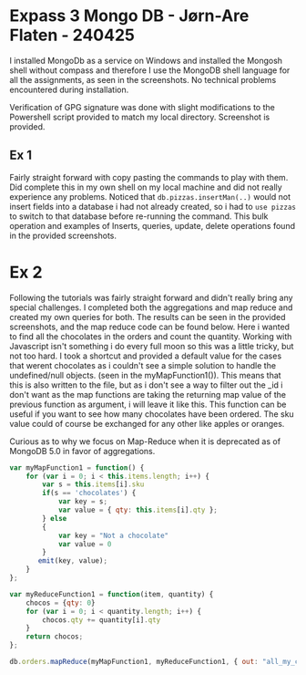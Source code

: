 # Expass 3 Mongo DB - Jørn-Are Flaten - 240425 

I installed MongoDb as a service on Windows and installed the Mongosh shell without compass and therefore I use the MongoDB shell language for all the assignments, as seen in the screenshots. No technical problems encountered during installation.

Verification of GPG signature was done with slight modifications to the Powershell script provided to match my local directory. Screenshot is provided. 

## Ex 1
Fairly straight forward with copy pasting the commands to play with them. Did complete this in my own shell on my local machine and did not really experience any problems. Noticed that ```db.pizzas.insertMan(..)``` would not insert fields into a database i had not already created, so i had to ```use pizzas``` to switch to that database before re-running the command. This bulk operation and examples of Inserts, queries, update, delete operations found in the provided screenshots. 


# Ex 2 

Following the tutorials was fairly straight forward and didn't really bring any special challenges. I completed both the aggregations and map reduce and created my own queries for both. The results can be seen in the provided screenshots, and the map reduce code can be found below. Here i wanted to find all the chocolates  in the orders and count the quantity. Working with Javascript isn't something i do every full moon so this was a little tricky, but not too hard. I took a shortcut and provided a default value for the cases that werent chocolates as i couldn't see a simple solution to handle the undefined/null objects. (seen in the myMapFunction1()). This means that this is also written to the file, but as i don't see a way to filter out the _id i don't want as the map functions are taking the returning map value of the previous function as argument, i will leave it like this. This function can be useful if you want to see how many chocolates have been ordered. The sku value could of course be exchanged for any other like apples or oranges. 


Curious as to why we focus on Map-Reduce when it is deprecated as of MongoDB 5.0 in favor of aggregations. 


```javascript
var myMapFunction1 = function() {
    for (var i = 0; i < this.items.length; i++) {
        var s = this.items[i].sku
        if(s == 'chocolates') {
            var key = s;
            var value = { qty: this.items[i].qty };
        } else 
        {
            var key = "Not a chocolate"
            var value = 0 
        }
       emit(key, value);
    }
};
```



```javascript
var myReduceFunction1 = function(item, quantity) {
    chocos = {qty: 0}
    for (var i = 0; i < quantity.length; i++) {     
        chocos.qty += quantity[i].qty
    }
    return chocos;
};
```

```javascript
db.orders.mapReduce(myMapFunction1, myReduceFunction1, { out: "all_my_chocolates" } )
```

